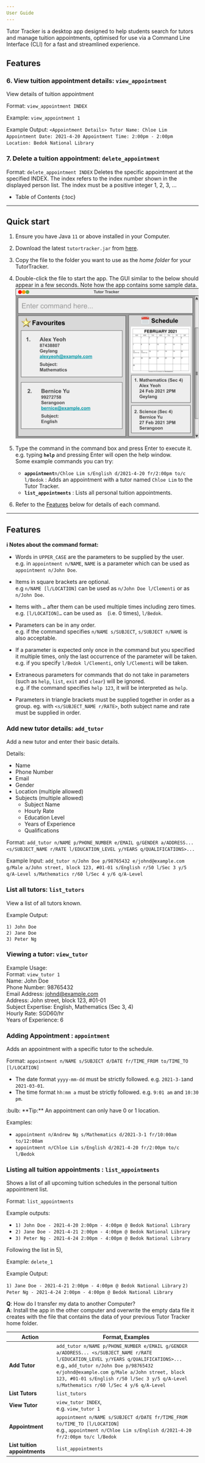 ```yaml
---
User Guide
---
```

Tutor Tracker is a desktop app designed to help students search for tutors and manage tuition appointments, optimised for use via a Command Line Interface (CLI) for a fast and streamlined experience.

## Features

### 6. View tuition appointment details: `view_appointment`

View details of tuition appointment

Format:
`view_appointment INDEX`

Example:
`view_appointment 1`

Example Output:
`<Appointment Details>
Tutor Name: Chloe Lim
Appointment Date: 2021-4-20
Appointment Time: 2:00pm - 2:00pm
Location: Bedok National Library`

### 7. Delete a tuition appointment: `delete_appointment`

Format: `delete_appointment INDEX`
Deletes the specific appointment at the specified INDEX.
The index refers to the index number shown in the displayed person list.
The index must be a positive integer 1, 2, 3, …​

* Table of Contents
{:toc}

--------------------------------------------------------------------------------------------------------------------

## Quick start

1. Ensure you have Java `11` or above installed in your Computer.

1. Download the latest `tutortracker.jar` from [here](https://github.com/AY2021S2-CS2103-T14-3/tp/releases).

1. Copy the file to the folder you want to use as the _home folder_ for your TutorTracker.

1. Double-click the file to start the app. The GUI similar to the below should appear in a few seconds. Note how the app contains some sample data.<br>
   ![Ui](images/Ui.png)

1. Type the command in the command box and press Enter to execute it. e.g. typing **`help`** and pressing Enter will open the help window.<br>
   Some example commands you can try:

   * **`appointment`**`n/Chloe Lim s/English d/2021-4-20 fr/2:00pm to/c l/Bedok` : Adds an appointment with a tutor named `Chloe Lim` to the Tutor Tracker.
   * **`list_appointments`** : Lists all personal tuition appointments.

1. Refer to the [Features](#features) below for details of each command.

--------------------------------------------------------------------------------------------------------------------

## Features

<div markdown="block" class="alert alert-info">

**:information_source: Notes about the command format:**<br>

* Words in `UPPER_CASE` are the parameters to be supplied by the user.<br>
  e.g. in `appointment n/NAME`, `NAME` is a parameter which can be used as `appointment n/John Doe`.

* Items in square brackets are optional.<br>
  e.g `n/NAME [l/LOCATION]` can be used as `n/John Doe l/Clementi` or as `n/John Doe`.

* Items with `…`​ after them can be used multiple times including zero times.<br>
  e.g. `[l/LOCATION]…​` can be used as ` ` (i.e. 0 times), `l/Bedok`.

* Parameters can be in any order.<br>
  e.g. if the command specifies `n/NAME s/SUBJECT`, `s/SUBJECT n/NAME` is also acceptable.

* If a parameter is expected only once in the command but you specified it multiple times, only the last occurrence of the parameter will be taken.<br>
  e.g. if you specify `l/Bedok l/Clementi`, only `l/Clementi` will be taken.

* Extraneous parameters for commands that do not take in parameters (such as `help`, `list`, `exit` and `clear`) will be ignored.<br>
  e.g. if the command specifies `help 123`, it will be interpreted as `help`.

* Parameters in triangle brackets must be supplied together in order as a group. eg. with `<s/SUBJECT_NAME r/RATE>`, both subject name and rate must be supplied in order.

</div>

### Add new tutor details: `add_tutor`

Add a new tutor and enter their basic details.

Details:
* Name
* Phone Number
* Email
* Gender
* Location (multiple allowed)
* Subjects (multiple allowed)
    * Subject Name
    * Hourly Rate
    * Education Level
    * Years of Experience
    * Qualifications

Format:
`add_tutor n/NAME p/PHONE_NUMBER e/EMAIL g/GENDER a/ADDRESS... <s/SUBJECT_NAME r/RATE l/EDUCATION_LEVEL y/YEARS q/QUALIFICATIONS>...`

Example Input:
`add_tutor n/John Doe p/98765432 e/johnd@example.com g/Male a/John street, block 123, #01-01 s/English r/50 l/Sec 3 y/5 q/A-Level s/Mathematics r/60 l/Sec 4 y/6 q/A-Level`

### List all tutors: `list_tutors`

View a list of all tutors known.

Example Output:
```
1) John Doe
2) Jane Doe
3) Peter Ng
```

### Viewing a tutor: `view_tutor`
Example Usage: <br>
Format: `view_tutor 1` <br>  Name: John Doe <br> Phone Number: 98765432 <br>
Email Address: johnd@example.com <br>
Address: John street, block 123, #01-01 <br>
Subject Expertise: English, Mathematics (Sec 3, 4) <br>
Hourly Rate: SGD60/hr <br> Years of Experience: 6

### Adding Appointment : `appointment`

Adds an appointment with a specific tutor to the schedule.<br>

Format: `appointment n/NAME s/SUBJECT d/DATE fr/TIME_FROM to/TIME_TO [l/LOCATION]`

* The date format `yyyy-mm-dd` must be strictly followed. e.g. `2021-3-1`and `2021-03-01`.
* The time format `hh:mm a` must be strictly followed. e.g. `9:01 am` and `10:30 pm`.

<div markdown="span" class="alert alert-primary">:bulb: **Tip:**
An appointment can only have 0 or 1 location.
</div>

Examples:<br>
* `appointment n/Andrew Ng s/Mathematics d/2021-3-1 fr/10:00am to/12:00am`
* `appointment n/Chloe Lim s/English d/2021-4-20 fr/2:00pm to/c l/Bedok`

### Listing all tuition appointments : `list_appointments`

Shows a list of all upcoming tuition schedules in the personal tuition appointment list.

Format: `list_appointments`

Example outputs:
* `1) John Doe - 2021-4-20 2:00pm - 4:00pm @ Bedok National Library`
* `2) Jane Doe - 2021-4-21 2:00pm - 4:00pm @ Bedok National Library`
* `3) Peter Ng - 2021-4-24 2:00pm - 4:00pm @ Bedok National Library`

Following the list in 5),

Example:
`delete_1`

Example Output:

`1) Jane Doe - 2021-4-21 2:00pm - 4:00pm @ Bedok National Library`
`2) Peter Ng - 2021-4-24 2:00pm - 4:00pm @ Bedok National Library`

**Q**: How do I transfer my data to another Computer?<br>
**A**: Install the app in the other computer and overwrite the empty data file it creates with the file that contains the data of your previous Tutor Tracker home folder.

Action | Format, Examples
--------|------------------
**Add Tutor** | `add_tutor n/NAME p/PHONE_NUMBER e/EMAIL g/GENDER a/ADDRESS... <s/SUBJECT_NAME r/RATE l/EDUCATION_LEVEL y/YEARS q/QUALIFICATIONS>...` <br> e.g., `add_tutor n/John Doe p/98765432 e/johnd@example.com g/Male a/John street, block 123, #01-01 s/English r/50 l/Sec 3 y/5 q/A-Level s/Mathematics r/60 l/Sec 4 y/6 q/A-Level`
**List Tutors** | `list_tutors`
**View Tutor** | `view_tutor INDEX`, <br> e.g. `view_tutor 1`
**Appointment** | `appointment n/NAME s/SUBJECT d/DATE fr/TIME_FROM to/TIME_TO [l/LOCATION]` <br> e.g., `appointment n/Chloe Lim s/English d/2021-4-20 fr/2:00pm to/c l/Bedok`
**List tuition appointments** | `list_appointments`

